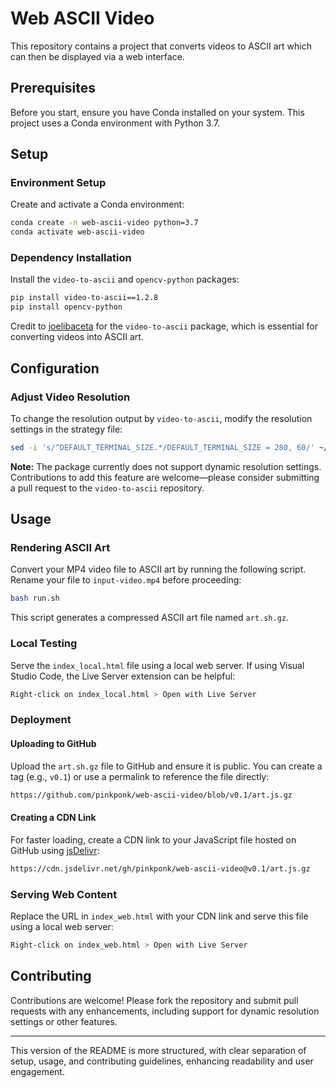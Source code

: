 # Web ASCII Video

This repository contains a project that converts videos to ASCII art which can then be displayed via a web interface.

## Prerequisites

Before you start, ensure you have Conda installed on your system. This project uses a Conda environment with Python 3.7.

## Setup

### Environment Setup

Create and activate a Conda environment:

```bash
conda create -n web-ascii-video python=3.7
conda activate web-ascii-video
```

### Dependency Installation

Install the `video-to-ascii` and `opencv-python` packages:

```bash
pip install video-to-ascii==1.2.8
pip install opencv-python
```

Credit to [joelibaceta](https://github.com/joelibaceta) for the `video-to-ascii` package, which is essential for converting videos into ASCII art.

## Configuration

### Adjust Video Resolution

To change the resolution output by `video-to-ascii`, modify the resolution settings in the strategy file:

```bash
sed -i 's/^DEFAULT_TERMINAL_SIZE.*/DEFAULT_TERMINAL_SIZE = 280, 60/' ~/miniconda3/envs/web-ascii-video/lib/python3.7/site-packages/video_to_ascii/render_strategy/ascii_strategy.py
```

**Note:** The package currently does not support dynamic resolution settings. Contributions to add this feature are welcome—please consider submitting a pull request to the `video-to-ascii` repository.

## Usage

### Rendering ASCII Art

Convert your MP4 video file to ASCII art by running the following script. Rename your file to `input-video.mp4` before proceeding:

```bash
bash run.sh
```

This script generates a compressed ASCII art file named `art.sh.gz`.

### Local Testing

Serve the `index_local.html` file using a local web server. If using Visual Studio Code, the Live Server extension can be helpful:

```bash
Right-click on index_local.html > Open with Live Server
```

### Deployment

#### Uploading to GitHub

Upload the `art.sh.gz` file to GitHub and ensure it is public. You can create a tag (e.g., `v0.1`) or use a permalink to reference the file directly:

```bash
https://github.com/pinkponk/web-ascii-video/blob/v0.1/art.js.gz
```

#### Creating a CDN Link

For faster loading, create a CDN link to your JavaScript file hosted on GitHub using [jsDelivr](https://www.jsdelivr.com/github):

```bash
https://cdn.jsdelivr.net/gh/pinkponk/web-ascii-video@v0.1/art.js.gz
```

### Serving Web Content

Replace the URL in `index_web.html` with your CDN link and serve this file using a local web server:

```bash
Right-click on index_web.html > Open with Live Server
```

## Contributing

Contributions are welcome! Please fork the repository and submit pull requests with any enhancements, including support for dynamic resolution settings or other features.

---

This version of the README is more structured, with clear separation of setup, usage, and contributing guidelines, enhancing readability and user engagement.
